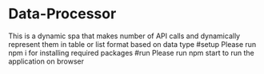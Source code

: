 # Data-Processor
This is a dynamic spa that makes number of API calls and dynamically represent them in table or list format based on data type
#setup
Please run npm i for installing required packages
#run
Please run npm start to run the application on browser
